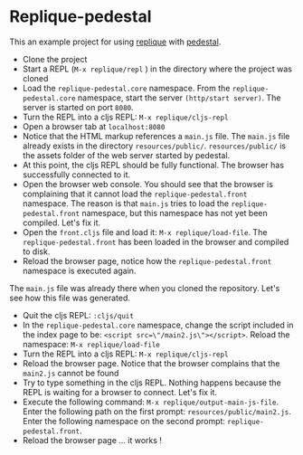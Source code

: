 # Replique-pedestal

This an example project for using [replique]() with [pedestal]().

- Clone the project
- Start a REPL (`M-x replique/repl` ) in the directory where the project was cloned
- Load the `replique-pedestal.core` namespace. From the `replique-pedestal.core` namespace, start the server `(http/start server)`. The server is started on port `8080`.
- Turn the REPL into a cljs REPL: `M-x replique/cljs-repl`
- Open a browser tab at `localhost:8080`
- Notice that the HTML markup references a `main.js` file. The `main.js` file already exists in the directory `resources/public/`. `resources/public/` is the assets folder of the web server started by pedestal.
- At this point, the cljs REPL should be fully functional. The browser has successfully connected to it.
- Open the browser web console. You should see that the browser is complaining that it cannot load the `replique-pedestal.front` namespace. The reason is that `main.js` tries to load the `replique-pedestal.front` namespace, but this namespace has not yet been compiled. Let's fix it.
- Open the `front.cljs` file and load it: `M-x replique/load-file`. The `replique-pedestal.front` has been loaded in the browser and compiled to disk.
- Reload the browser page, notice how the `replique-pedestal.front` namespace is executed again.


The `main.js` file was already there when you cloned the repository. Let's see how this file was generated.

- Quit the cljs REPL: `:cljs/quit`
- In the `replique-pedestal.core` namespace, change the script included in the index page to be: `<script src=\"/main2.js\"></script>`. Reload the namespace: `M-x replique/load-file`
- Turn the REPL into a cljs REPL: `M-x replique/cljs-repl`
- Reload the browser page. Notice that the browser complains that the `main2.js` cannot be found
- Try to type something in the cljs REPL. Nothing happens because the REPL is waiting for a browser to connect. Let's fix it.
- Execute the following command: `M-x replique/output-main-js-file`. Enter the following path on the first prompt: `resources/public/main2.js`. Enter the following namespace on the second prompt: `replique-pedestal.front`.
- Reload the browser page ... it works !
